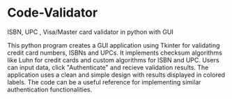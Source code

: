 # Code-Validator
ISBN, UPC , Visa/Master card validator in python with GUI


This python program creates a GUI application using Tkinter for validating credit card numbers, ISBNs and UPCs.
It implements checksum algorithms like Luhn for credit cards and custom algorithms for ISBN and UPC.
Users can input data, click "Authenticate" and recieve validation results.
The application uses a clean and simple design with results displayed in colored labels.
The code can be a useful reference for implementing similar authentication functionalities.

